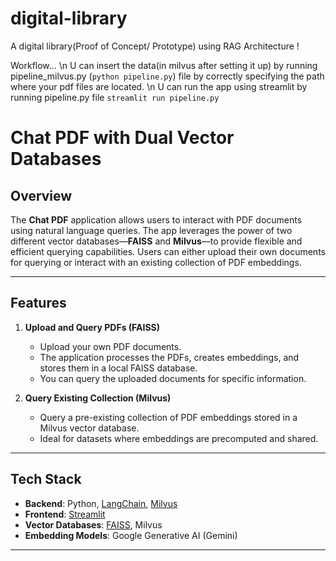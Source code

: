 # digital-library
A digital library(Proof of Concept/ Prototype) using RAG Architecture ! 

Workflow...
\n U can insert the data(in milvus after setting it up) by running pipeline_milvus.py (`python pipeline.py`) file by correctly specifying the path where your pdf files are located.
\n U can run the app using streamlit by running pipeline.py file `streamlit run pipeline.py`




# Chat PDF with Dual Vector Databases

## Overview

The **Chat PDF** application allows users to interact with PDF documents using natural language queries. The app leverages the power of two different vector databases—**FAISS** and **Milvus**—to provide flexible and efficient querying capabilities. Users can either upload their own documents for querying or interact with an existing collection of PDF embeddings.

---

## Features

1. **Upload and Query PDFs (FAISS)**  
   - Upload your own PDF documents.  
   - The application processes the PDFs, creates embeddings, and stores them in a local FAISS database.  
   - You can query the uploaded documents for specific information.

2. **Query Existing Collection (Milvus)**  
   - Query a pre-existing collection of PDF embeddings stored in a Milvus vector database.  
   - Ideal for datasets where embeddings are precomputed and shared.

---

## Tech Stack

- **Backend**: Python, [LangChain](https://www.langchain.com/), [Milvus](https://milvus.io/)  
- **Frontend**: [Streamlit](https://streamlit.io/)  
- **Vector Databases**: [FAISS](https://github.com/facebookresearch/faiss), Milvus  
- **Embedding Models**: Google Generative AI (Gemini)

---



